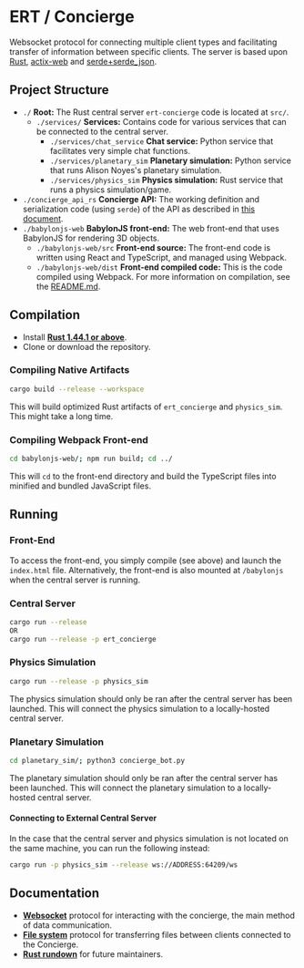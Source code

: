 # ERT / Concierge
Websocket protocol for connecting multiple client types and facilitating transfer of information between specific clients. The server is based upon [Rust](https://www.rust-lang.org/), [actix-web](https://actix.rs/) and [serde+serde_json](https://serde.rs/).

## Project Structure
* `./` **Root:** The Rust central server `ert-concierge` code is located at `src/`.
    * `./services/` **Services:** Contains code for various services that can be connected to the central server.
        * `./services/chat_service` **Chat service:** Python service that facilitates very simple chat functions.
        * `./services/planetary_sim` **Planetary simulation:** Python service that runs Alison Noyes's planetary simulation.
        * `./services/physics_sim` **Physics simulation:** Rust service that runs a physics simulation/game.
* `./concierge_api_rs` **Concierge API:** The working definition and serialization code (using `serde`) of the API as described in [this document](./PAYLOAD.md).
* `./babylonjs-web` **BabylonJS front-end:** The web front-end that uses BabylonJS for rendering 3D objects.
    * `./babylonjs-web/src` **Front-end source:** The front-end code is written using React and TypeScript, and managed using Webpack.
    * `./babylonjs-web/dist` **Front-end compiled code:** This is the code compiled using Webpack. For more information on compilation, see the [README.md](./babylonjs-web/README.md).

## Compilation
* Install [**Rust 1.44.1 or above**](https://www.rust-lang.org/).
* Clone or download the repository.

### Compiling Native Artifacts
```bash
cargo build --release --workspace
```
This will build optimized Rust artifacts of `ert_concierge` and `physics_sim`. This might take a long time.
### Compiling Webpack Front-end
```bash
cd babylonjs-web/; npm run build; cd ../
```
This will `cd` to the front-end directory and build the TypeScript files into minified and bundled JavaScript files.

## Running
### Front-End
To access the front-end, you simply compile (see above) and launch the `index.html` file. Alternatively,
the front-end is also mounted at `/babylonjs` when the central server is running.
### Central Server
```bash
cargo run --release
OR
cargo run --release -p ert_concierge
```
### Physics Simulation
```bash
cargo run --release -p physics_sim
```
The physics simulation should only be ran after the central server has been launched. This will connect the physics simulation to a locally-hosted central server.
### Planetary Simulation
```bash
cd planetary_sim/; python3 concierge_bot.py
```
The planetary simulation should only be ran after the central server has been launched. This will connect the planetary simulation to a locally-hosted central server.
#### Connecting to External Central Server
In the case that the central server and physics simulation is not located on the same machine, you can run the following instead:
```bash
cargo run -p physics_sim --release ws://ADDRESS:64209/ws
```

## Documentation
* [**Websocket**](./docs/SOCKET.md) protocol for interacting with the concierge, the main method of data communication.
* [**File system**](./docs/FILES.md) protocol for transferring files between clients connected to the Concierge.
* [**Rust rundown**](./docs/RUST.md) for future maintainers.